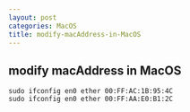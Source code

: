 ```yaml
---
layout: post
categories: MacOS
title: modify-macAddress-in-MacOS
---
```

## modify macAddress in MacOS 


```Shell
sudo ifconfig en0 ether 00:FF:AC:1B:95:4C
sudo ifconfig en0 ether 00:FF:AA:E0:B1:2C
```

